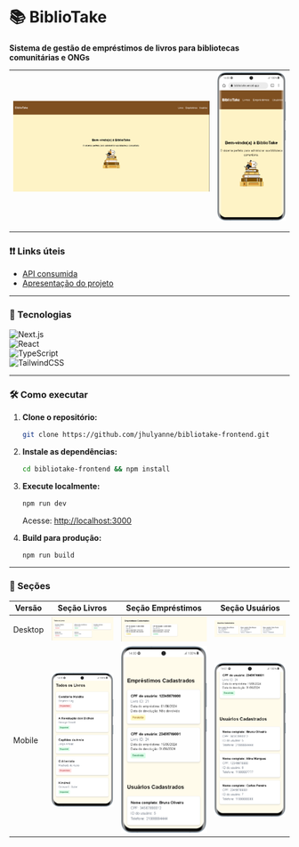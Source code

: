 # 📚 BiblioTake 

**Sistema de gestão de empréstimos de livros para bibliotecas comunitárias e ONGs**  

| ![alt text](public/images/starting-point-desktop.png) | ![alt text](public/images/starting-point-mobile.png) |
|--------------|--------------|

---

### ❗❗ Links úteis
- [API consumida](github.com/jhulyanne/bibliotake-api)
- [Apresentação do projeto](https://www.linkedin.com/posts/jhulyanne-oliveira_reactjs-nextjs-tailwindcss-activity-7348763525617483776-o6mO?utm_source=share&utm_medium=member_desktop&rcm=ACoAAEXPIEMBml4eW1D2-FIc7c0VnD82EsX6-i8)

---

### 🚀 Tecnologias 
  ![Next.js](https://img.shields.io/badge/Next.js-15.3.4-black?logo=next.js)  
  ![React](https://img.shields.io/badge/React-19.0.0-blue?logo=react)  
  ![TypeScript](https://img.shields.io/badge/TypeScript-5.8.3-blue?logo=typescript)  
  ![TailwindCSS](https://img.shields.io/badge/TailwindCSS-4.1.11-06B6D4?logo=tailwind-css)  

---

### 🛠 Como executar  
1. **Clone o repositório:**  
   ```bash  
   git clone https://github.com/jhulyanne/bibliotake-frontend.git  
   ```  

2. **Instale as dependências:**  
   ```bash  
   cd bibliotake-frontend && npm install  
   ```  

3. **Execute localmente:**  
   ```bash  
   npm run dev  
   ```  
   Acesse: [http://localhost:3000](http://localhost:3000)  

4. **Build para produção:**  
   ```bash  
   npm run build  
   ```  
---

### 📸 Seções 
| Versão | Seção Livros | Seção Empréstimos | Seção Usuários |  
|--------|--------------|-------------------|----------------|
| Desktop | ![Books](public/images/books-section-desktop.png) | ![Loans](public/images/loans-section-desktop.png) | ![Users](public/images/users-section-desktop.png)|
| Mobile | ![Books](public/images/books-section-mobile.png) | ![Loans](public/images/loans-section-mobile.png) | ![Users](public/images/users-section-mobile.png) |

